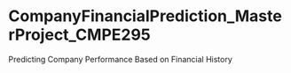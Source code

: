 # CompanyFinancialPrediction_MasterProject_CMPE295
Predicting Company Performance Based on Financial History  
